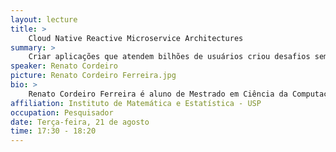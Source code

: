 ```yaml
---
layout: lecture
title: >
    Cloud Native Reactive Microservice Architectures
summary: >
    Criar aplicações que atendem bilhões de usuários criou desafios sem precedentes para a criação de sistemas. Nessa palestra trataremos da arquitetura de microsserviços, que é uma convergência de técnicas que implantada em ambientes de nuvem e implementada segundo o paradigma reativo, permite lidar com esse nível de escala.
speaker: Renato Cordeiro
picture: Renato Cordeiro Ferreira.jpg
bio: >
    Renato Cordeiro Ferreira é aluno de Mestrado em Ciência da Computação do IME-USP, estuda temas relacionados à Engenharia de Software e Aprendizagem de Máquina. É co-fundador do grupo de extensão USPCodeLab, que tem como objetivo estimular a inovação tecnológica na USP. Entusiasta de hackathons, é um dos principais idealizadores do HackathonUSP.
affiliation: Instituto de Matemática e Estatística - USP
occupation: Pesquisador
date: Terça-feira, 21 de agosto
time: 17:30 - 18:20
---
```

